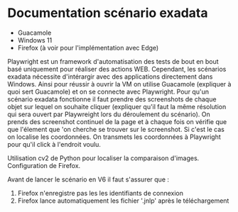 # Documentation scénario exadata


- Guacamole
- Windows 11
- Firefox (à voir pour l'implémentation avec Edge)



Playwright est un framework d'automatisation des tests de bout en bout basé uniquement pour réaliser des actions WEB. Cependant, les scénarios exadata nécessite d'intérargir avec des applications directement dans Windows.
Ainsi pour réussir à ouvrir la VM on utilise Guacamole (expliquer à quoi sert Guacamole) et on se connecte avec Playwright.
Pour qu'un scénario exadata fonctionne il faut prendre des screenshots de chaque objet sur lequel on souhaite cliquer (expliquer qu'il faut la même résolution qui sera ouvert par Playwreight lors du déroulement du scénario).
On prends des screenshot continuel de la page et à chaque fois on vérifie que que l'élement que 'on cherche se trouver sur le screenshot. Si c'est le cas on localise les coordonnées.
On transmets les coordonnées à Playwright pour qu'il click à l'endroit voulu.



Utilisation cv2 de Python pour localiser la comparaison d'images.
Configuration de Firefox.




Avant de lancer le scénario en V6 il faut s'assurer que :

1. Firefox n'enregistre pas les les identifiants de connexion
2. Firefox lance automatiquement les fichier '.jnlp' après le téléchargement

